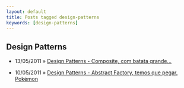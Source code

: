 ```yaml
---
layout: default
title: Posts tagged design-patterns
keywords: [design-patterns]
---
```

<h2 class="category">Design Patterns</h2>
<ul class="posts">
<li>
<p>
<span class="date">13/05/2011</span> &raquo;
<a href="/blog/design-patterns-composite-com-batata-grande">Design Patterns - Composite, com batata grande...</a>
</p>
</li>
<li>
<p>
<span class="date">10/05/2011</span> &raquo;
<a href="/blog/design-patterns-abstract-factory-temos-que-pegar-pokemon">Design Patterns - Abstract Factory, temos que pegar, Pokémon</a>
</p>
</li>
</ul>
